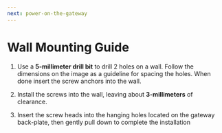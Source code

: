 ```yaml
---
next: power-on-the-gateway
---
```


# Wall Mounting Guide

1. Use a **5-millimeter drill bit** to drill 2 holes on a wall. Follow the dimensions on the image as a guideline for spacing the holes. When done insert the screw anchors into the wall.

<rk-img
  src="/assets/images/quick-start-guide/rak7258/2.quickstart/assembly-bottom-panel.png"
  width="75%"
  figure-number="1"
  caption="RAK7258 Micro Gateway Bottom Panel"
/>

2. Install the screws into the wall, leaving about **3-millimeters** of clearance.

<rk-img
  src="/assets/images/quick-start-guide/rak7258/2.quickstart/assembly-wall-screw.png"
  width="100%"
  figure-number="1"
  caption="RAK7258 Micro Gateway Wall Screw Arrangement"
/>

3. Insert the screw heads into the hanging holes located on the gateway back-plate, then gently pull down to complete the installation

<rk-img
  src="/assets/images/quick-start-guide/rak7258/2.quickstart/assembly-wall-attachment.png"
  width="100%"
  figure-number="1"
  caption="RAK7258 Micro Gateway Wall Attachment Guide"
/>
